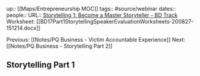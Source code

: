 up:: [[Maps/Entrepreneurship MOC]]
tags:: #source/webinar 
dates:: 
people:: 
URL:: [Storytelling 1: Become a Master Storyteller - BD Track](https://app.searchie.io/watch/ekqko0kMq4)
Worksheet: [[BD17Part1StorytellingSpeakerEvaluationWorksheets-200827-151214.docx]]

Previous: [[Notes/PQ Business - Victim Accountable Experience]]
Next: [[Notes/PQ Business - Storytelling Part 2]]

## Storytelling Part 1